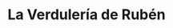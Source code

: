 ---
title: "La Verdulería de Rubén"
url: /ciudad-autonoma-de-buenos-aires/la-verduleria-de-ruben/
shop: frutería
---